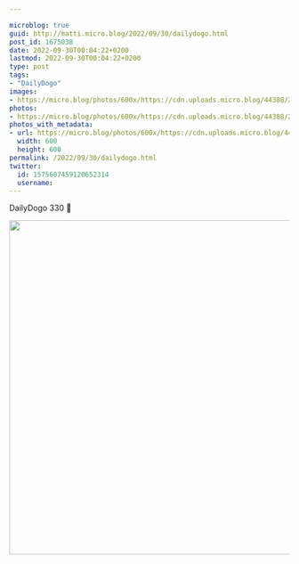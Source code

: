 ```yaml
---

microblog: true
guid: http://matti.micro.blog/2022/09/30/dailydogo.html
post_id: 1675038
date: 2022-09-30T00:04:22+0200
lastmod: 2022-09-30T00:04:22+0200
type: post
tags:
- "DailyDogo"
images:
- https://micro.blog/photos/600x/https://cdn.uploads.micro.blog/44388/2022/56f7337f75.jpg
photos:
- https://micro.blog/photos/600x/https://cdn.uploads.micro.blog/44388/2022/56f7337f75.jpg
photos_with_metadata:
- url: https://micro.blog/photos/600x/https://cdn.uploads.micro.blog/44388/2022/56f7337f75.jpg
  width: 600
  height: 600
permalink: /2022/09/30/dailydogo.html
twitter:
  id: 1575607459120652314
  username:
---
```

DailyDogo 330 🐶

<img src="/media/uploads/2022/56f7337f75.jpg" width="600" height="600" alt="" />
